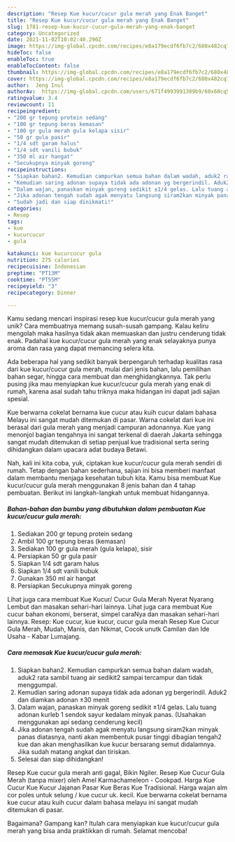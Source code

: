 ```yaml
---
description: "Resep Kue kucur/cucur gula merah yang Enak Banget"
title: "Resep Kue kucur/cucur gula merah yang Enak Banget"
slug: 1781-resep-kue-kucur-cucur-gula-merah-yang-enak-banget
category: Uncategorized
date: 2021-11-02T10:02:40.290Z
image: https://img-global.cpcdn.com/recipes/e8a179ecdf6fb7c2/680x482cq70/kue-kucurcucur-gula-merah-foto-resep-utama.jpg
hideToc: false
enableToc: true
enableTocContent: false
thumbnail: https://img-global.cpcdn.com/recipes/e8a179ecdf6fb7c2/680x482cq70/kue-kucurcucur-gula-merah-foto-resep-utama.jpg
cover: https://img-global.cpcdn.com/recipes/e8a179ecdf6fb7c2/680x482cq70/kue-kucurcucur-gula-merah-foto-resep-utama.jpg
author:  Jeng Inul
authorAv:  https://img-global.cpcdn.com/users/671f4993991389b9/60x60cq50/avatar.jpg
ratingvalue: 3.4
reviewcount: 11
recipeingredient:
- "200 gr tepung protein sedang"
- "100 gr tepung beras kemasan"
- "100 gr gula merah gula kelapa sisir"
- "50 gr gula pasir"
- "1/4 sdt garam halus"
- "1/4 sdt vanili bubuk"
- "350 ml air hangat"
- "Secukupnya minyak goreng"
recipeinstructions:
- "Siapkan bahan2. Kemudian campurkan semua bahan dalam wadah, aduk2 rata sambil tuang air sedikit2 sampai tercampur dan tidak menggumpal."
- "Kemudian saring adonan supaya tidak ada adonan yg bergerindil. Aduk2 dan diamkan adonan ±30 menit"
- "Dalam wajan, panaskan minyak goreng sedikit ±1/4 gelas. Lalu tuang adonan kurleb 1 sendok sayur kedalam minyak panas. (Usahakan menggunakan api sedang cenderung kecil)"
- "Jika adonan tengah sudah agak menyatu langsung siram2kan minyak panas diatasnya, nanti akan membentuk pusar tinggi dibagian tengah2 kue dan akan menghasilkan kue kucur bersarang semut didalamnya. Jika sudah matang angkat dan tiriskan."
- "Sudah jadi dan siap dinikmati!"
categories:
- Resep
tags:
- kue
- kucurcucur
- gula

katakunci: kue kucurcucur gula 
nutrition: 275 calories
recipecuisine: Indonesian
preptime: "PT13M"
cooktime: "PT55M"
recipeyield: "3"
recipecategory: Dinner

---
```



Kamu sedang mencari inspirasi resep kue kucur/cucur gula merah yang unik? Cara membuatnya memang susah-susah gampang. Kalau keliru mengolah maka hasilnya tidak akan memuaskan dan justru cenderung tidak enak. Padahal kue kucur/cucur gula merah yang enak selayaknya punya aroma dan rasa yang dapat memancing selera kita.


Ada beberapa hal yang sedikit banyak berpengaruh terhadap kualitas rasa dari kue kucur/cucur gula merah, mulai dari jenis bahan, lalu pemilihan bahan segar, hingga cara membuat dan menghidangkannya. Tak perlu pusing jika mau menyiapkan kue kucur/cucur gula merah yang enak di rumah, karena asal sudah tahu triknya maka hidangan ini dapat jadi sajian spesial.

Kue berwarna cokelat bernama kue cucur atau kuih cucur dalam bahasa Melayu ini sangat mudah ditemukan di pasar. Warna cokelat dari kue ini berasal dari gula merah yang menjadi campuran adonannya. Kue yang menonjol bagian tengahnya ini sangat terkenal di daerah Jakarta sehingga sangat mudah ditemukan di setiap penjual kue tradisional serta sering dihidangkan dalam upacara adat budaya Betawi.


Nah, kali ini kita coba, yuk, ciptakan kue kucur/cucur gula merah sendiri di rumah. Tetap dengan bahan sederhana, sajian ini bisa memberi manfaat dalam membantu menjaga kesehatan tubuh kita. Kamu bisa membuat Kue kucur/cucur gula merah menggunakan 8 jenis bahan dan 4 tahap pembuatan. Berikut ini langkah-langkah untuk membuat hidangannya.

<!--inarticleads1-->

##### Bahan-bahan dan bumbu yang dibutuhkan dalam pembuatan Kue kucur/cucur gula merah:

1. Sediakan 200 gr tepung protein sedang
1. Ambil 100 gr tepung beras (kemasan)
1. Sediakan 100 gr gula merah (gula kelapa), sisir
1. Persiapkan 50 gr gula pasir
1. Siapkan 1/4 sdt garam halus
1. Siapkan 1/4 sdt vanili bubuk
1. Gunakan 350 ml air hangat
1. Persiapkan Secukupnya minyak goreng


Lihat juga cara membuat Kue Kucur/ Cucur Gula Merah Nyerat Nyarang Lembut dan masakan sehari-hari lainnya. Lihat juga cara membuat Kue cucur bahan ekonomi, berserat, simpel caraNya dan masakan sehari-hari lainnya. Resep: Kue cucur, kue kucur, cucur gula merah Resep Kue Cucur Gula Merah, Mudah, Manis, dan Nikmat, Cocok unutk Camilan dan Ide Usaha - Kabar Lumajang. 

<!--inarticleads2-->

##### Cara memasak Kue kucur/cucur gula merah:

1. Siapkan bahan2. Kemudian campurkan semua bahan dalam wadah, aduk2 rata sambil tuang air sedikit2 sampai tercampur dan tidak menggumpal.
1. Kemudian saring adonan supaya tidak ada adonan yg bergerindil. Aduk2 dan diamkan adonan ±30 menit
1. Dalam wajan, panaskan minyak goreng sedikit ±1/4 gelas. Lalu tuang adonan kurleb 1 sendok sayur kedalam minyak panas. (Usahakan menggunakan api sedang cenderung kecil)
1. Jika adonan tengah sudah agak menyatu langsung siram2kan minyak panas diatasnya, nanti akan membentuk pusar tinggi dibagian tengah2 kue dan akan menghasilkan kue kucur bersarang semut didalamnya. Jika sudah matang angkat dan tiriskan.
1. Selesai dan siap dihidangkan!

Resep Kue cucur gula merah anti gagal, Bikin Ngiler. Resep Kue Cucur Gula Merah (tanpa mixer) oleh Amel Karmachameleon - Cookpad. Harga Kue Cucur Kue Kucur Jajanan Pasar Kue Beras Kue Tradisional. Harga wajan alm cor poles untuk selung / kue cucur uk. kecil. Kue berwarna cokelat bernama kue cucur atau kuih cucur dalam bahasa melayu ini sangat mudah ditemukan di pasar. 

Bagaimana? Gampang kan? Itulah cara menyiapkan kue kucur/cucur gula merah yang bisa anda praktikkan di rumah. Selamat mencoba!
